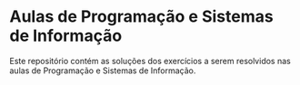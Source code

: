 # Aulas de Programação e Sistemas de Informação

Este repositório contém as soluções dos exercícios a serem resolvidos nas aulas de Programação e Sistemas de Informação.
